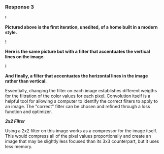 ### Response 3 ###

! [](myplotOG.png)

**Pictured above is the first iteration, unedited, of a home built in a modern style.**

! [](myplot1.png)

**Here is the same picture but with a filter that accentuates the vertical lines on the image.**

! [](myplot2.png)

**And finally, a filter that accentuates the horizontal lines in the image rather than vertical.**

Essentially, changing the filter on each image establishes different weigths for the filtration of the color values for each pixel. 
Convolution itself is a helpful tool for allowing a computer to identify the correct filters to apply to an image. The "correct"
filter can be chosen and refined through a loss function and optimizer.  

***2x2 Filter***

Using a 2x2 filter on this image works as a compressor for the image itself. This would compress all of the pixel values proportionally 
and create an image that may be slightly less focused than its 3x3 counterpart, but it uses less memory.
